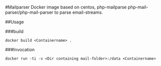 #Mailparser
Docker image based on centos, php-mailparse php-mail-parser/php-mail-parser to parse email-streams.

##Usage

###build

	docker build <Containername> .

###Invocation

	docker run -ti -v <Dir containing mail-folder>:/data <Containername> 
